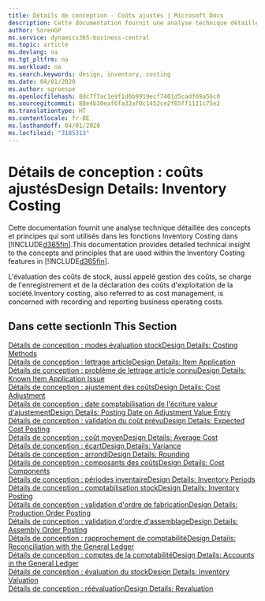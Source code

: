 ```yaml
---
title: Détails de conception - Coûts ajustés | Microsoft Docs
description: Cette documentation fournit une analyse technique détaillée des concepts et principes qui sont utilisés dans les fonctions Inventory Costing dans Business Central.
author: SorenGP
ms.service: dynamics365-business-central
ms.topic: article
ms.devlang: na
ms.tgt_pltfrm: na
ms.workload: na
ms.search.keywords: design, inventory, costing
ms.date: 04/01/2020
ms.author: sgroespe
ms.openlocfilehash: 8dc7f7ac1e9f1d6b9919ecf7401d5cadf69a56c0
ms.sourcegitcommit: 88e4b30eaf6fa32af0c1452ce2f85ff1111c75e2
ms.translationtype: HT
ms.contentlocale: fr-BE
ms.lasthandoff: 04/01/2020
ms.locfileid: "3185313"
---
```

# <a name="design-details-inventory-costing"></a><span data-ttu-id="9d3af-103">Détails de conception : coûts ajustés</span><span class="sxs-lookup"><span data-stu-id="9d3af-103">Design Details: Inventory Costing</span></span>
<span data-ttu-id="9d3af-104">Cette documentation fournit une analyse technique détaillée des concepts et principes qui sont utilisés dans les fonctions Inventory Costing dans [!INCLUDE[d365fin](includes/d365fin_md.md)].</span><span class="sxs-lookup"><span data-stu-id="9d3af-104">This documentation provides detailed technical insight to the concepts and principles that are used within the Inventory Costing features in [!INCLUDE[d365fin](includes/d365fin_md.md)].</span></span>  

<span data-ttu-id="9d3af-105">L'évaluation des coûts de stock, aussi appelé gestion des coûts, se charge de l'enregistrement et de la déclaration des coûts d'exploitation de la société.</span><span class="sxs-lookup"><span data-stu-id="9d3af-105">Inventory costing, also referred to as cost management, is concerned with recording and reporting business operating costs.</span></span>  

## <a name="in-this-section"></a><span data-ttu-id="9d3af-106">Dans cette section</span><span class="sxs-lookup"><span data-stu-id="9d3af-106">In This Section</span></span>  
[<span data-ttu-id="9d3af-107">Détails de conception : modes évaluation stock</span><span class="sxs-lookup"><span data-stu-id="9d3af-107">Design Details: Costing Methods</span></span>](design-details-costing-methods.md)  
[<span data-ttu-id="9d3af-108">Détails de conception : lettrage article</span><span class="sxs-lookup"><span data-stu-id="9d3af-108">Design Details: Item Application</span></span>](design-details-item-application.md)  
[<span data-ttu-id="9d3af-109">Détails de conception : problème de lettrage article connu</span><span class="sxs-lookup"><span data-stu-id="9d3af-109">Design Details: Known Item Application Issue</span></span>](design-details-inventory-zero-level-open-item-ledger-entries.md)  
[<span data-ttu-id="9d3af-110">Détails de conception : ajustement des coûts</span><span class="sxs-lookup"><span data-stu-id="9d3af-110">Design Details: Cost Adjustment</span></span>](design-details-cost-adjustment.md)  
[<span data-ttu-id="9d3af-111">Détails de conception : date comptabilisation de l'écriture valeur d'ajustement</span><span class="sxs-lookup"><span data-stu-id="9d3af-111">Design Details: Posting Date on Adjustment Value Entry</span></span>](design-details-inventory-adjustment-value-entry-posting-date.md)  
[<span data-ttu-id="9d3af-112">Détails de conception : validation du coût prévu</span><span class="sxs-lookup"><span data-stu-id="9d3af-112">Design Details: Expected Cost Posting</span></span>](design-details-expected-cost-posting.md)  
[<span data-ttu-id="9d3af-113">Détails de conception : coût moyen</span><span class="sxs-lookup"><span data-stu-id="9d3af-113">Design Details: Average Cost</span></span>](design-details-average-cost.md)  
[<span data-ttu-id="9d3af-114">Détails de conception : écart</span><span class="sxs-lookup"><span data-stu-id="9d3af-114">Design Details: Variance</span></span>](design-details-variance.md)  
[<span data-ttu-id="9d3af-115">Détails de conception : arrondi</span><span class="sxs-lookup"><span data-stu-id="9d3af-115">Design Details: Rounding</span></span>](design-details-rounding.md)  
[<span data-ttu-id="9d3af-116">Détails de conception : composants des coûts</span><span class="sxs-lookup"><span data-stu-id="9d3af-116">Design Details: Cost Components</span></span>](design-details-cost-components.md)  
[<span data-ttu-id="9d3af-117">Détails de conception : périodes inventaire</span><span class="sxs-lookup"><span data-stu-id="9d3af-117">Design Details: Inventory Periods</span></span>](design-details-inventory-periods.md)  
[<span data-ttu-id="9d3af-118">Détails de conception : comptabilisation stock</span><span class="sxs-lookup"><span data-stu-id="9d3af-118">Design Details: Inventory Posting</span></span>](design-details-inventory-posting.md)  
[<span data-ttu-id="9d3af-119">Détails de conception : validation d'ordre de fabrication</span><span class="sxs-lookup"><span data-stu-id="9d3af-119">Design Details: Production Order Posting</span></span>](design-details-production-order-posting.md)  
[<span data-ttu-id="9d3af-120">Détails de conception : validation d'ordre d'assemblage</span><span class="sxs-lookup"><span data-stu-id="9d3af-120">Design Details: Assembly Order Posting</span></span>](design-details-assembly-order-posting.md)  
[<span data-ttu-id="9d3af-121">Détails de conception : rapprochement de comptabilité</span><span class="sxs-lookup"><span data-stu-id="9d3af-121">Design Details: Reconciliation with the General Ledger</span></span>](design-details-reconciliation-with-the-general-ledger.md)  
[<span data-ttu-id="9d3af-122">Détails de conception : comptes de la comptabilité</span><span class="sxs-lookup"><span data-stu-id="9d3af-122">Design Details: Accounts in the General Ledger</span></span>](design-details-accounts-in-the-general-ledger.md)  
[<span data-ttu-id="9d3af-123">Détails de conception : évaluation du stock</span><span class="sxs-lookup"><span data-stu-id="9d3af-123">Design Details: Inventory Valuation</span></span>](design-details-inventory-valuation.md)  
[<span data-ttu-id="9d3af-124">Détails de conception : réévaluation</span><span class="sxs-lookup"><span data-stu-id="9d3af-124">Design Details: Revaluation</span></span>](design-details-revaluation.md)
